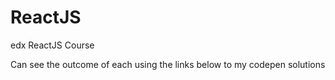 # ReactJS
edx ReactJS Course

Can see the outcome of each using the links below to my codepen solutions


